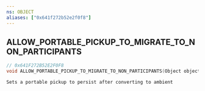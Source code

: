 ```yaml
---
ns: OBJECT
aliases: ["0x641f272b52e2f0f8"]
---
```

## ALLOW_PORTABLE_PICKUP_TO_MIGRATE_TO_NON_PARTICIPANTS

```c
// 0x641F272B52E2F0F8
void ALLOW_PORTABLE_PICKUP_TO_MIGRATE_TO_NON_PARTICIPANTS(Object object, bool Allow);
```

```
Sets a portable pickup to persist after converting to ambient
```
